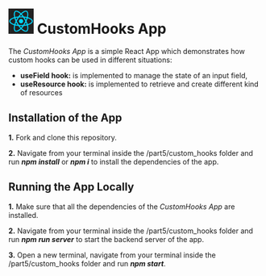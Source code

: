 <h1>
<img src="https://raw.githubusercontent.com/katerina-tziala/fullstackopen2019/master/documentation_images/react_logo.png" alt="react logo" width="50" height="50">
CustomHooks App<br/>
</h1>

The *CustomHooks App* is a simple React App which demonstrates how custom hooks can be used in different situations:

* **useField hook:** is implemented to manage the state of an input field,
* **useResource hook:** is implemented to retrieve and create different kind of resources
 

## Installation of the App

**1.** Fork and clone this repository.

**2.** Navigate from your terminal inside the /part5/custom_hooks folder and run ***npm install*** or ***npm i*** to install the dependencies of the app.

## Running the App Locally

**1.** Make sure that all the dependencies of the *CustomHooks App* are installed.

**2.** Navigate from your terminal inside the /part5/custom_hooks folder and run ***npm run server*** to start the backend server of the app.

**3.** Open a new terminal, navigate from your terminal inside the /part5/custom_hooks folder and run ***npm start***.

